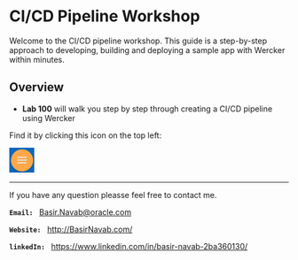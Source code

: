 # CI/CD Pipeline Workshop

Welcome to the CI/CD pipeline workshop. This guide is a step-by-step approach to developing, building and deploying a sample app with Wercker within minutes.

## Overview
- <b>Lab 100</b> will walk you step by step through creating a CI/CD pipeline using Wercker

Find it by clicking this icon on the top left:<br>

![](images/menuIcon.png)


-----------

If you have any question pleasse feel free to contact me. 

**`Email: `** Basir.Navab@oracle.com

**`Website: `** http://BasirNavab.com/

**`linkedIn: `** https://www.linkedin.com/in/basir-navab-2ba360130/

